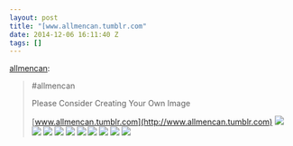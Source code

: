 ```yaml
---
layout: post
title: "[www.allmencan.tumblr.com"
date: 2014-12-06 16:11:40 Z
tags: []
---
```

[allmencan](http://allmencan.tumblr.com/post/87617666982/allmencan-please-consider-creating-your-own):

> #allmencan
> 
> Please Consider Creating Your Own Image
> 
> [www.allmencan.tumblr.com](http://www.allmencan.tumblr.com)
![](/media/2014/12/104496692334_0.jpg)
![](/media/2014/12/104496692334_1.jpg)
![](/media/2014/12/104496692334_2.jpg)
![](/media/2014/12/104496692334_3.jpg)
![](/media/2014/12/104496692334_4.jpg)
![](/media/2014/12/104496692334_5.jpg)
![](/media/2014/12/104496692334_6.jpg)
![](/media/2014/12/104496692334_7.jpg)
![](/media/2014/12/104496692334_8.jpg)
![](/media/2014/12/104496692334_9.jpg)
